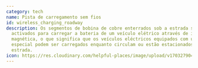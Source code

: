 ```yaml
---
category: tech
name: Pista de carregamento sem fios
id: wireless_charging_roadway
description: Os segmentos de bobina de cobre enterrados sob a estrada são
  activados para carregar a bateria de um veículo elétrico através de indução
  magnética, o que significa que os veículos eléctricos equipados com um recetor
  especial podem ser carregados enquanto circulam ou estão estacionados sobre a
  estrada.
icon: https://res.cloudinary.com/helpful-places/image/upload/v1703279044/wireless_charging_roadway_1_jhfrly.svg
---
```

